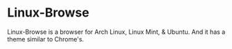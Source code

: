 # Linux-Browse
Linux-Browse is a browser for Arch Linux, Linux Mint, &amp; Ubuntu. And it has a theme similar to Chrome's.

